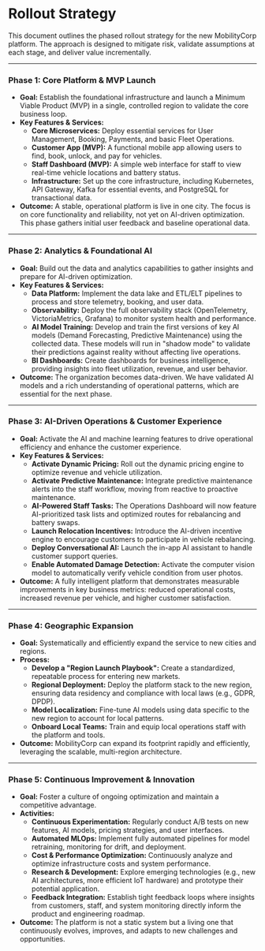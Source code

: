 # Rollout Strategy

This document outlines the phased rollout strategy for the new MobilityCorp platform. The approach is designed to mitigate risk, validate assumptions at each stage, and deliver value incrementally.

---

### Phase 1: Core Platform & MVP Launch

-   **Goal:** Establish the foundational infrastructure and launch a Minimum Viable Product (MVP) in a single, controlled region to validate the core business loop.
-   **Key Features & Services:**
    -   **Core Microservices:** Deploy essential services for User Management, Booking, Payments, and basic Fleet Operations.
    -   **Customer App (MVP):** A functional mobile app allowing users to find, book, unlock, and pay for vehicles.
    -   **Staff Dashboard (MVP):** A simple web interface for staff to view real-time vehicle locations and battery status.
    -   **Infrastructure:** Set up the core infrastructure, including Kubernetes, API Gateway, Kafka for essential events, and PostgreSQL for transactional data.
-   **Outcome:** A stable, operational platform is live in one city. The focus is on core functionality and reliability, not yet on AI-driven optimization. This phase gathers initial user feedback and baseline operational data.

---

### Phase 2: Analytics & Foundational AI

-   **Goal:** Build out the data and analytics capabilities to gather insights and prepare for AI-driven optimization.
-   **Key Features & Services:**
    -   **Data Platform:** Implement the data lake and ETL/ELT pipelines to process and store telemetry, booking, and user data.
    -   **Observability:** Deploy the full observability stack (OpenTelemetry, VictoriaMetrics, Grafana) to monitor system health and performance.
    -   **AI Model Training:** Develop and train the first versions of key AI models (Demand Forecasting, Predictive Maintenance) using the collected data. These models will run in "shadow mode" to validate their predictions against reality without affecting live operations.
    -   **BI Dashboards:** Create dashboards for business intelligence, providing insights into fleet utilization, revenue, and user behavior.
-   **Outcome:** The organization becomes data-driven. We have validated AI models and a rich understanding of operational patterns, which are essential for the next phase.

---

### Phase 3: AI-Driven Operations & Customer Experience

-   **Goal:** Activate the AI and machine learning features to drive operational efficiency and enhance the customer experience.
-   **Key Features & Services:**
    -   **Activate Dynamic Pricing:** Roll out the dynamic pricing engine to optimize revenue and vehicle utilization.
    -   **Activate Predictive Maintenance:** Integrate predictive maintenance alerts into the staff workflow, moving from reactive to proactive maintenance.
    -   **AI-Powered Staff Tasks:** The Operations Dashboard will now feature AI-prioritized task lists and optimized routes for rebalancing and battery swaps.
    -   **Launch Relocation Incentives:** Introduce the AI-driven incentive engine to encourage customers to participate in vehicle rebalancing.
    -   **Deploy Conversational AI:** Launch the in-app AI assistant to handle customer support queries.
    -   **Enable Automated Damage Detection:** Activate the computer vision model to automatically verify vehicle condition from user photos.
-   **Outcome:** A fully intelligent platform that demonstrates measurable improvements in key business metrics: reduced operational costs, increased revenue per vehicle, and higher customer satisfaction.

---

### Phase 4: Geographic Expansion

-   **Goal:** Systematically and efficiently expand the service to new cities and regions.
-   **Process:**
    -   **Develop a "Region Launch Playbook":** Create a standardized, repeatable process for entering new markets.
    -   **Regional Deployment:** Deploy the platform stack to the new region, ensuring data residency and compliance with local laws (e.g., GDPR, DPDP).
    -   **Model Localization:** Fine-tune AI models using data specific to the new region to account for local patterns.
    -   **Onboard Local Teams:** Train and equip local operations staff with the platform and tools.
-   **Outcome:** MobilityCorp can expand its footprint rapidly and efficiently, leveraging the scalable, multi-region architecture.

---

### Phase 5: Continuous Improvement & Innovation

-   **Goal:** Foster a culture of ongoing optimization and maintain a competitive advantage.
-   **Activities:**
    -   **Continuous Experimentation:** Regularly conduct A/B tests on new features, AI models, pricing strategies, and user interfaces.
    -   **Automated MLOps:** Implement fully automated pipelines for model retraining, monitoring for drift, and deployment.
    -   **Cost & Performance Optimization:** Continuously analyze and optimize infrastructure costs and system performance.
    -   **Research & Development:** Explore emerging technologies (e.g., new AI architectures, more efficient IoT hardware) and prototype their potential application.
    -   **Feedback Integration:** Establish tight feedback loops where insights from customers, staff, and system monitoring directly inform the product and engineering roadmap.
-   **Outcome:** The platform is not a static system but a living one that continuously evolves, improves, and adapts to new challenges and opportunities.

